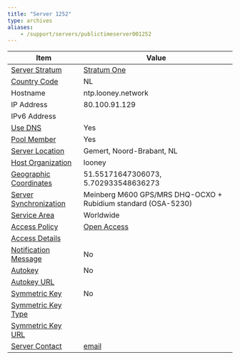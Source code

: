 ```yaml
---
title: "Server 1252"
type: archives
aliases:
    - /support/servers/publictimeserver001252
---
```


| Item | Value |
| ----- | ----- |
| [Server Stratum](/support/servers/serverstratum) | [Stratum One](/support/servers/stratumonetimeservers) |
| [Country Code](/support/servers/countrycode) | NL |
| Hostname |  ntp.looney.network |
| IP Address |  80.100.91.129 |
| IPv6 Address | |
| [Use DNS](/support/servers/usedns) | Yes |
| [Pool Member](/support/servers/poolmember) | Yes |
| [Server Location](/support/servers/serverlocation) |  Gemert, Noord-Brabant, NL  |
| [Host Organization](/support/servers/hostorganization) | looney |
| [ Geographic Coordinates](/support/servers/geographiccoordinates) |  51.55171647306073, 5.702933548636273 |
| [Server Synchronization](/support/servers/serversynchronization) |  Meinberg M600 GPS/MRS DHQ-OCXO + Rubidium standard (OSA-5230) |
| [Service Area](/support/servers/servicearea) | Worldwide |
| [Access Policy](/support/servers/accesspolicy) | [Open Access](/support/servers/openaccess) |
| [Access Details](/support/servers/accessdetails) |  |
| [Notification Message](/support/servers/notificationmessage) | No |
| [Autokey](/support/servers/autokey) | No |
| [Autokey URL](/support/servers/autokeyurl) | |
| [Symmetric Key](/support/servers/symmetrickey) | No |
| [Symmetric Key Type](/support/servers/symmetrickeytype) | |
| [Symmetric Key URL](/support/servers/symmetrickeyurl) | |
| [Server Contact](/support/servers/servercontact) | [email](mailto:ntp@vandersanden.email) |